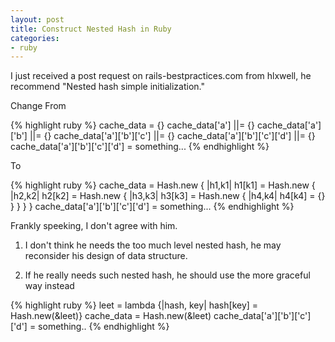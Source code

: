 ```yaml
---
layout: post
title: Construct Nested Hash in Ruby
categories:
- ruby
---
```

I just received a post request on rails-bestpractices.com from hlxwell, he recommend "Nested hash simple initialization."

Change From

{% highlight ruby %}
cache_data = {}
cache_data['a'] ||= {}
cache_data['a']['b'] ||= {}
cache_data['a']['b']['c'] ||= {}
cache_data['a']['b']['c']['d'] ||= {}
cache_data['a']['b']['c']['d'] = something...
{% endhighlight %}

To

{% highlight ruby %}
cache_data = Hash.new { |h1,k1| h1[k1] = Hash.new { |h2,k2| h2[k2] = Hash.new { |h3,k3| h3[k3] = Hash.new { |h4,k4| h4[k4] = {} } } } }
cache_data['a']['b']['c']['d'] = something...
{% endhighlight %}

Frankly speeking, I don't agree with him.

1. I don't think he needs the too much level nested hash, he may reconsider his design of data structure.

2. If he really needs such nested hash, he should use the more graceful way instead

{% highlight ruby %}
leet = lambda {|hash, key| hash[key] = Hash.new(&leet)}
cache_data = Hash.new(&leet)
cache_data['a']['b']['c']['d'] = something..
{% endhighlight %}

